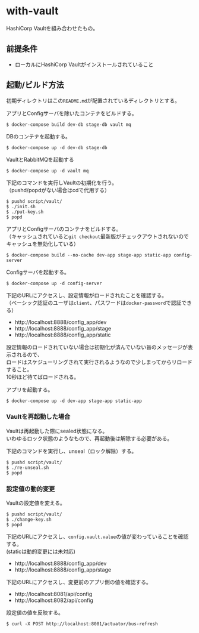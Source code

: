 # with-vault
HashiCorp Vaultを組み合わせたもの。

## 前提条件
- ローカルにHashiCorp Vaultがインストールされていること

## 起動/ビルド方法
初期ディレクトリはこの`README.md`が配置されているディレクトリとする。  

アプリとConfigサーバを除いたコンテナをビルドする。  

```
$ docker-compose build dev-db stage-db vault mq
```

DBのコンテナを起動する。  

```
$ docker-compose up -d dev-db stage-db
```

VaultとRabbitMQを起動する

```
$ docker-compose up -d vault mq
```

下記のコマンドを実行しVaultの初期化を行う。  
（pushd/popdがない場合はcdで代用する）

```
$ pushd script/vault/
$ ./init.sh 
$ ./put-key.sh
$ popd
```

アプリとConfigサーバのコンテナをビルドする。  
（キャッシュされていると`git checkout`最新版がチェックアウトされないのでキャッシュを無効化している）

```
$ docker-compose build --no-cache dev-app stage-app static-app config-server
```

Configサーバを起動する。

```
$ docker-compose up -d config-server
```

下記のURLにアクセスし、設定情報がロードされたことを確認する。  
（ベーシック認証のユーザは`client`、パスワードは`docker-password`で認証できる）

- http://localhost:8888/config_app/dev
- http://localhost:8888/config_app/stage
- http://localhost:8888/config_app/static

設定情報のロードされていない場合は初期化が済んでいない旨のメッセージが表示されるので、  
ロードはスケジューリングされて実行されるようなので少しまってからリロードすること。  
10秒ほど待てばロードされる。  

アプリを起動する。

```
$ docker-compose up -d dev-app stage-app static-app
```

### Vaultを再起動した場合
Vaultは再起動した際にsealed状態になる。  
いわゆるロック状態のようなもので、再起動後は解除する必要がある。  

下記のコマンドを実行し、unseal（ロック解除）する。  

```
$ pushd script/vault/
$ ./re-unseal.sh 
$ popd
```
### 設定値の動的変更
Vaultの設定値を変える。  

```
$ pushd script/vault/
$ ./change-key.sh 
$ popd
```

下記のURLにアクセスし、`config.vault.value`の値が変わっていることを確認する。  
(staticは動的変更には未対応)

- http://localhost:8888/config_app/dev
- http://localhost:8888/config_app/stage

下記のURLにアクセスし、変更前のアプリ側の値を確認する。  

- http://localhost:8081/api/config
- http://localhost:8082/api/config

設定値の値を反映する。

```
$ curl -X POST http://localhost:8081/actuator/bus-refresh
```